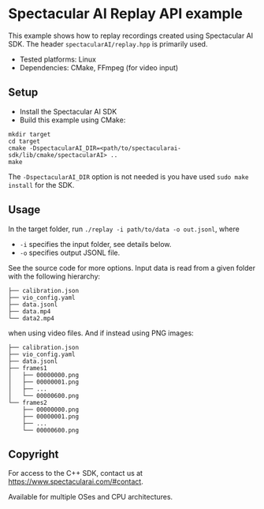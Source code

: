 # Spectacular AI Replay API example

This example shows how to replay recordings created using Spectacular AI SDK. The header `spectacularAI/replay.hpp` is primarily used.

* Tested platforms: Linux
* Dependencies: CMake, FFmpeg (for video input)

## Setup

* Install the Spectacular AI SDK
* Build this example using CMake:

```
mkdir target
cd target
cmake -DspectacularAI_DIR=<path/to/spectacularai-sdk/lib/cmake/spectacularAI> ..
make
```

The `-DspectacularAI_DIR` option is not needed is you have used `sudo make install` for the SDK.

## Usage

In the target folder, run `./replay -i path/to/data -o out.jsonl`, where

* `-i` specifies the input folder, see details below.
* `-o` specifies output JSONL file.

See the source code for more options. Input data is read from a given folder with the following hierarchy:

```
├── calibration.json
├── vio_config.yaml
├── data.jsonl
├── data.mp4
└── data2.mp4
```

when using video files. And if instead using PNG images:

```
├── calibration.json
├── vio_config.yaml
├── data.jsonl
├── frames1
│   ├── 00000000.png
│   ├── 00000001.png
│   ├── ...
│   └── 00000600.png
└── frames2
    ├── 00000000.png
    ├── 00000001.png
    ├── ...
    └── 00000600.png
```

## Copyright

For access to the C++ SDK, contact us at <https://www.spectacularai.com/#contact>.

Available for multiple OSes and CPU architectures.
